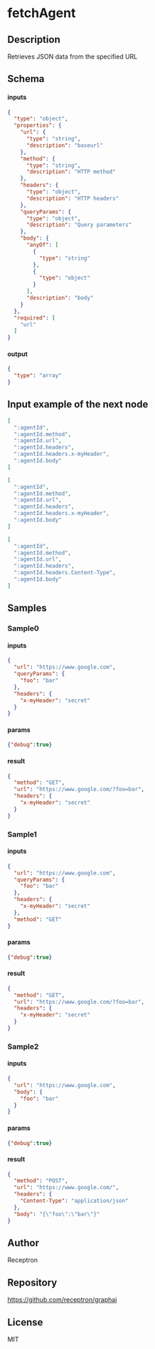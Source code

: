 # fetchAgent

## Description

Retrieves JSON data from the specified URL

## Schema

#### inputs

```json
{
  "type": "object",
  "properties": {
    "url": {
      "type": "string",
      "description": "baseurl"
    },
    "method": {
      "type": "string",
      "description": "HTTP method"
    },
    "headers": {
      "type": "object",
      "description": "HTTP headers"
    },
    "queryParams": {
      "type": "object",
      "description": "Query parameters"
    },
    "body": {
      "anyOf": [
        {
          "type": "string"
        },
        {
          "type": "object"
        }
      ],
      "description": "body"
    }
  },
  "required": [
    "url"
  ]
}
```

#### output

```json
{
  "type": "array"
}
```

## Input example of the next node

```json
[
  ":agentId",
  ":agentId.method",
  ":agentId.url",
  ":agentId.headers",
  ":agentId.headers.x-myHeader",
  ":agentId.body"
]
```

```json
[
  ":agentId",
  ":agentId.method",
  ":agentId.url",
  ":agentId.headers",
  ":agentId.headers.x-myHeader",
  ":agentId.body"
]
```

```json
[
  ":agentId",
  ":agentId.method",
  ":agentId.url",
  ":agentId.headers",
  ":agentId.headers.Content-Type",
  ":agentId.body"
]
```

## Samples

### Sample0

#### inputs

```json
{
  "url": "https://www.google.com",
  "queryParams": {
    "foo": "bar"
  },
  "headers": {
    "x-myHeader": "secret"
  }
}
```

#### params

```json
{"debug":true}
```

#### result

```json
{
  "method": "GET",
  "url": "https://www.google.com/?foo=bar",
  "headers": {
    "x-myHeader": "secret"
  }
}
```
### Sample1

#### inputs

```json
{
  "url": "https://www.google.com",
  "queryParams": {
    "foo": "bar"
  },
  "headers": {
    "x-myHeader": "secret"
  },
  "method": "GET"
}
```

#### params

```json
{"debug":true}
```

#### result

```json
{
  "method": "GET",
  "url": "https://www.google.com/?foo=bar",
  "headers": {
    "x-myHeader": "secret"
  }
}
```
### Sample2

#### inputs

```json
{
  "url": "https://www.google.com",
  "body": {
    "foo": "bar"
  }
}
```

#### params

```json
{"debug":true}
```

#### result

```json
{
  "method": "POST",
  "url": "https://www.google.com/",
  "headers": {
    "Content-Type": "application/json"
  },
  "body": "{\"foo\":\"bar\"}"
}
```

## Author

Receptron

## Repository

https://github.com/receptron/graphai

## License

MIT
